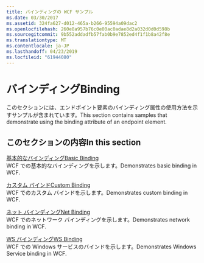 ```yaml
---
title: バインディングの WCF サンプル
ms.date: 03/30/2017
ms.assetid: 324fa627-d012-465a-b266-95594a09dac2
ms.openlocfilehash: 260e8a957b76c0e00ac0adae8d2a032d0d0d598b
ms.sourcegitcommit: 9b552addadfb57fab0b9e7852ed4f1f1b8a42f8e
ms.translationtype: MT
ms.contentlocale: ja-JP
ms.lasthandoff: 04/23/2019
ms.locfileid: "61944080"
---
```

# <a name="binding"></a><span data-ttu-id="c49e0-102">バインディング</span><span class="sxs-lookup"><span data-stu-id="c49e0-102">Binding</span></span>

<span data-ttu-id="c49e0-103">このセクションには、エンドポイント要素のバインディング属性の使用方法を示すサンプルが含まれています。</span><span class="sxs-lookup"><span data-stu-id="c49e0-103">This section contains samples that demonstrate using the binding attribute of an endpoint element.</span></span>  
  
## <a name="in-this-section"></a><span data-ttu-id="c49e0-104">このセクションの内容</span><span class="sxs-lookup"><span data-stu-id="c49e0-104">In this section</span></span>
  
 [<span data-ttu-id="c49e0-105">基本的なバインディング</span><span class="sxs-lookup"><span data-stu-id="c49e0-105">Basic Binding</span></span>](../../../../docs/framework/wcf/samples/basic-binding.md)  
 <span data-ttu-id="c49e0-106">WCF での基本的なバインディングを示します。</span><span class="sxs-lookup"><span data-stu-id="c49e0-106">Demonstrates basic binding in WCF.</span></span>  
  
 [<span data-ttu-id="c49e0-107">カスタム バインド</span><span class="sxs-lookup"><span data-stu-id="c49e0-107">Custom Binding</span></span>](../../../../docs/framework/wcf/samples/custom-binding.md)  
 <span data-ttu-id="c49e0-108">WCF でのカスタム バインドを示します。</span><span class="sxs-lookup"><span data-stu-id="c49e0-108">Demonstrates custom binding in WCF.</span></span>  
  
 [<span data-ttu-id="c49e0-109">ネット バインディング</span><span class="sxs-lookup"><span data-stu-id="c49e0-109">Net Binding</span></span>](../../../../docs/framework/wcf/samples/net-binding.md)  
 <span data-ttu-id="c49e0-110">WCF でのネットワーク バインディングを示します。</span><span class="sxs-lookup"><span data-stu-id="c49e0-110">Demonstrates network binding in WCF.</span></span>  
  
 [<span data-ttu-id="c49e0-111">WS バインディング</span><span class="sxs-lookup"><span data-stu-id="c49e0-111">WS Binding</span></span>](../../../../docs/framework/wcf/samples/ws-binding.md)  
 <span data-ttu-id="c49e0-112">WCF での Windows サービスのバインドを示します。</span><span class="sxs-lookup"><span data-stu-id="c49e0-112">Demonstrates Windows Service binding in WCF.</span></span>
